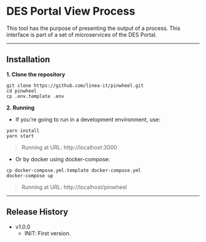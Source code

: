 # DES Portal View Process

This tool has the purpose of presenting the output of a process. This interface is part of a set of microservices of the DES Portal.

---

## Installation

**1. Clone the repository**

```shell
git clone https://github.com/linea-it/pinwheel.git
cd pinwheel
cp .env.template .env
```

**2. Running**

- If you're going to run in a development environment, use:
```shell
yarn install
yarn start
```
> Running at URL: http://localhost:3000

- Or by docker using docker-compose:

```shell
cp docker-compose.yml.template docker-compose.yml
docker-compose up
```
> Running at URL: http://localhost/pinwheel

---

## Release History

* v1.0.0
   * INIT: First version.

